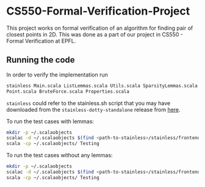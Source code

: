 # CS550-Formal-Verification-Project
This project works on formal verification of an algorithm for finding pair of closest points in 2D. This was done as a part of our project in CS550 - Formal Verification at EPFL.

## Running the code
In order to verify the implementation run
``` bash
stainless Main.scala ListLemmas.scala Utils.scala SparsityLemmas.scala SparsityDef.scala
Point.scala BruteForce.scala Properties.scala
```
`stainless` could refer to the stainless.sh script that you may have downloaded from the `stainless-dotty-standalone` release from [here](https://github.com/epfl-lara/stainless/releases).

To run the test cases with lemmas:
``` bash
mkdir -p ~/.scalaobjects
scalac -d ~/.scalaobjects $(find <path-to-stainless>/stainless/frontends/library/stainless -name "*.scala") BruteForce.scala ListLemmas.scala Main.scala Point.scala Properties.scala
scala -cp ~/.scalaobjects/ Testing
```

To run the test cases without any lemmas: 
``` bash
mkdir -p ~/.scalaobjects
scalac -d ~/.scalaobjects $(find <path-to-stainless>/stainless/frontends/library/stainless -name "*.scala") Unverified.scala Point.scala TestCasesWithoutLemmas.scala
scala -cp ~/.scalaobjects/ Testing
```

